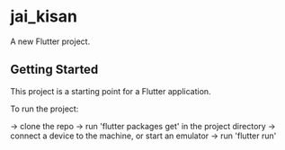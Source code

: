 # jai_kisan

A new Flutter project.

## Getting Started

This project is a starting point for a Flutter application.

To run the project: 

-> clone the repo
-> run 'flutter packages get' in the project directory
-> connect a device to the machine, or start an emulator
-> run 'flutter run' 



